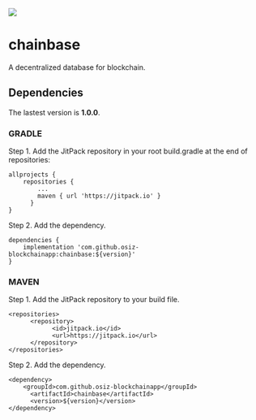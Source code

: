 [![](https://jitpack.io/v/osiz-blockchainapp/chainbase.svg)](https://jitpack.io/#osiz-blockchainapp/chainbase)

# chainbase
A decentralized database for blockchain.

## Dependencies

The lastest version is **1.0.0**.

### GRADLE

Step 1. Add the JitPack repository in your root build.gradle at the end of repositories:
```
allprojects {
    repositories {
        ...
        maven { url 'https://jitpack.io' }
	  }
}
```
Step 2. Add the dependency. 
```
dependencies {
    implementation 'com.github.osiz-blockchainapp:chainbase:${version}'
}
```

### MAVEN

Step 1. Add the JitPack repository to your build file.

```
<repositories>
	  <repository>
		    <id>jitpack.io</id>
		    <url>https://jitpack.io</url>
	  </repository>
</repositories>

```
Step 2. Add the dependency.
```
<dependency>
    <groupId>com.github.osiz-blockchainapp</groupId>
	  <artifactId>chainbase</artifactId>
	  <version>${version}</version>
</dependency>
	
```
